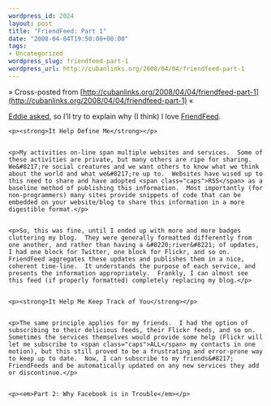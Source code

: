 ```yaml
--- 
wordpress_id: 2024
layout: post
title: "FriendFeed: Part 1"
date: "2008-04-04T19:50:00+00:00"
tags: 
- Uncategorized
wordpress_slug: friendfeed-part-1
wordpress_url: http://cubanlinks.org/2008/04/04/friendfeed-part-1
---
```

&raquo; Cross-posted from [http://cubanlinks.org/2008/04/04/friendfeed-part-1](http://cubanlinks.org/2008/04/04/friendfeed-part-1) &laquo;

<p><a href="http://twitter.com/efliv/statuses/783024476">Eddie asked</a>, so I&#8217;ll try to explain why (I think) I love <a href="http://www.friendfeed.com">FriendFeed</a>.</p>


	<p><strong>It Help Define Me</strong></p>


	<p>My activities on-line span multiple websites and services.  Some of these activities are private, but many others are ripe for sharing.  We&#8217;re social creatures and we want others to know what we think about the world and what we&#8217;re up to.  Websites have wised up to this need to share and have adopted <span class="caps">RSS</span> as a baseline method of publishing this information.  Most importantly (for non-programmers) many sites provide snippets of code that can be embedded on your website/blog to share this information in a more digestible format.</p>


	<p>So, this was fine, until I ended up with more and more badges cluttering my blog.  They were generally formatted differently from one another, and rather than having a &#8220;river&#8221; of updates, I had one block for Twitter, one block for Flickr, and so on.  FriendFeed aggregates these updates and publishes them in a nice, coherent time-line.  It understands the purpose of each service, and presents the information appropriately.  Frankly, I can almost see this feed (if properly formatted) completely replacing my blog.</p>


	<p><strong>It Help Me Keep Track of You</strong></p>


	<p>The same principle applies for my friends.  I had the option of subscribing to their delicious feeds, their Flickr feeds, and so on.  Sometimes the services themselves would provide some help (Flickr will let me subscribe to <span class="caps">ALL</span> my contacts in one motion), but this still proved to be a frustrating and error-prone way to keep up to date.  Now, I can subscribe to my friends&#8217; FriendFeeds and be automatically updated on any new services they add or discontinue.</p>


	<p><em>Part 2: Why Facebook is in Trouble</em></p>
